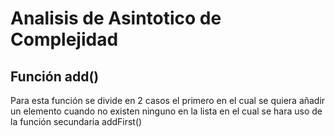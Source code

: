 # Analisis de Asintotico de Complejidad
## Función add()

Para esta función se divide en 2 casos el primero en el cual se quiera añadir un elemento cuando no existen ninguno en la lista en el cual se hara uso de la función secundaria addFirst()
